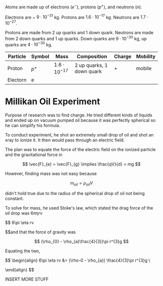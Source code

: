 Atoms are made up of electrons ($e^{-}$), protons ($p^{+}$), and neutrons ($n$).

Electrons are ~ $9\cdot 10^{-31}$ kg. Protons are $1.6\cdot 10^{-17}$ kg. Neutrons are $1.7 \cdot 10^{-27}$.

Protons are made from 2 up quarks and 1 down quark. Neutrons are made from 2 down quarks and 1 up quarks. Down quarks are $9\cdot 10^{-30}$ kg, up quarks are $4 \cdot 10^{-30}$ kg.

| Particle | Symbol  | Mass               | Composition               | Charge | Mobility |
| -------- | ------- | ------------------ | ------------------------- | ------ | -------- |
| Proton   | $p^{+}$ | $1.6\cdot10^{-17}$ | 2 up quarks, 1 down quark | +      | mobile   |
| Electorn | e       |                    |                           |        |          |

# Millikan Oil Experiment

Purpose of research was to find charge. He tried different kinds of liquids and ended up on vacuum pumped oil because it was perfectly spherical so he can simplify his formula.

To conduct experiment, he shot an extremely small drop of oil and shot an xray to ionize it. It then would pass through an electric field.

The plan was to equate the force of the electric field on the ionized particle and the gravitational force in 

$$
\vec{F}_{e} = \vec{F}_{g} \implies \frac{qV}{d} = mg
$$

However, finding mass was not easy because 

$$
m_{oil} = \rho_{oil} V
$$

didn't hold true due to the radius of the spherical drop of oil not being constant.

To solve for mass, he used Stoke's law, which stated the drag force of the oil drop was $6\pi \eta rv$

$$
6\pi \eta rv

$$and that the force of gravity was 

$$
(\rho_{0} - \rho_{a}\frac{4}{3})\pi r^{3}g
$$ 

Equating the two,

$$
\begin{align}
6\pi \eta rv &= (\rho-0 - \rho_{a}) \frac{4}{3}\pi r^{3}g \\

\end{align}
$$

INSERT MORE STUFF



